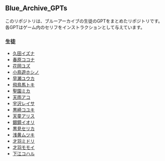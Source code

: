 ## Blue_Archive_GPTs
このリポジトリは、ブルーアーカイブの生徒のGPTをまとめたリポジトリです。
各GPTはゲーム内のセリフをインストラクションとして与えています。
### 生徒
- [久田イズナ](https://chat.openai.com/g/g-0aFTSJNBt-jiu-tian-izuna)
- [春原ココナ](https://chat.openai.com/g/g-KoiKSE77a-chun-yuan-kokona)
- [花岡ユズ](https://chat.openai.com/g/g-EauHEQnl2-hua-gang-yuzu)
- [小鳥遊ホシノ](https://chat.openai.com/g/g-JxqrnLyXl-xiao-niao-you-hosino)
- [早瀬ユウカ](https://chat.openai.com/g/g-8MI3MJpOg-zao-lai-yuuka)
- [飛鳥馬トキ](https://chat.openai.com/g/g-vbFA9RV8C-fei-niao-ma-toki)
- [聖園ミカ](https://chat.openai.com/g/g-BvoSGLDLH-sheng-yuan-mika)
- [天雨アコ](https://chat.openai.com/g/g-SihFblrMx-tian-yu-ako)
- [宇沢レイサ](https://chat.openai.com/g/g-R0WQ2HAx5-yu-ze-reisa)
- [黒崎コユキ](https://chat.openai.com/g/g-7P9Hj2yCe-hei-qi-koyuki)
- [天童アリス](https://chat.openai.com/g/g-WTrM167Sz-tian-tong-arisu)
- [銀鏡イオリ](https://chat.openai.com/g/g-mthmtSed2-yin-jing-iori)
- [黒見セリカ](https://chat.openai.com/g/g-hjQRz87Zv-hei-jian-serika)
- [浅黄ムツキ](https://chat.openai.com/g/g-S4USVcz2v-qian-huang-mutuki)
- [才羽ミドリ](https://chat.openai.com/g/g-kMIDdIlMc-cai-yu-midori)
- [才羽モモイ](https://chat.openai.com/g/g-5KodNwSuG-cai-yu-momoi)
- [下江コハル](https://chat.openai.com/g/g-Km2wmW0Px-xia-jiang-koharu)
